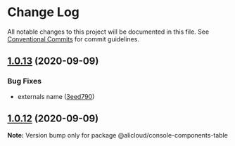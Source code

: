 # Change Log

All notable changes to this project will be documented in this file.
See [Conventional Commits](https://conventionalcommits.org) for commit guidelines.

## [1.0.13](https://github.com/aliyun/console-components/compare/@alicloud/console-components-table@1.0.12...@alicloud/console-components-table@1.0.13) (2020-09-09)


### Bug Fixes

* externals name ([3eed790](https://github.com/aliyun/console-components/commit/3eed7905b68950f17e7a011a62d64953e5171f78))





## [1.0.12](https://github.com/aliyun/console-components/compare/@alicloud/console-components-table@1.0.11...@alicloud/console-components-table@1.0.12) (2020-09-09)

**Note:** Version bump only for package @alicloud/console-components-table
